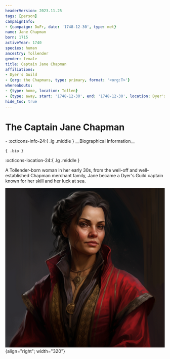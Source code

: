 ```yaml
---
headerVersion: 2023.11.25
tags: [person]
campaignInfo:
- {campaign: DuFr, date: '1748-12-30', type: met}
name: Jane Chapman
born: 1715
activeYear: 1740
species: human
ancestry: Tollender
gender: female
title: Captain Jane Chapman
affiliations:
- Dyer's Guild
- {org: the Chapmans, type: primary, format: '<org:T>'}
whereabouts:
- {type: home, location: Tollen}
- {type: away, start: '1748-12-30', end: '1748-12-30', location: Dyer's Guildhall}
hide_toc: true
---
```

# The Captain Jane Chapman
<div class="grid cards ext-narrow-margin ext-one-column" markdown>
- :octicons-info-24:{ .lg .middle } __Biographical Information__

    { .bio }

</div>



:octicons-location-24:{ .lg .middle }   


A Tollender-born woman in her early 30s, from the well-off and well-established Chapman merchant family, Jane became a Dyer's Guild captain known for her skill and her luck at sea.  

![Jane Chapman Portrait](../../assets/jane-chapman-portrait.png){align="right"; width="320"}

